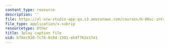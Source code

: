 ```yaml
---
content_type: resource
description: ''
file: https://ol-ocw-studio-app-qa.s3.amazonaws.com/courses/6-00sc-introduction-to-computer-science-and-programming-spring-2011/b76ec9107c768c0d1501ebdf762e17e1_aqd0sR5rygk.srt
file_type: application/x-subrip
resourcetype: Other
title: 3play caption file
uid: b76ec910-7c76-8c0d-1501-ebdf762e17e1
---
```

